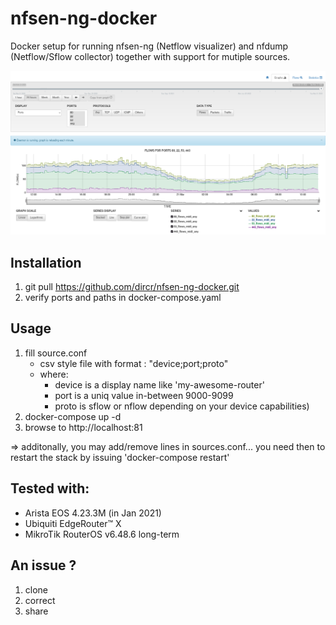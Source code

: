 # nfsen-ng-docker

Docker setup for running nfsen-ng (Netflow visualizer) and nfdump (Netflow/Sflow collector) together with support for mutiple sources.

![Graphs](graphs.png)

## Installation

1. git pull https://github.com/dircr/nfsen-ng-docker.git
2. verify ports and paths in docker-compose.yaml

## Usage

1. fill source.conf
    - csv style file with format : "device;port;proto"
    - where:
        - device is a display name like 'my-awesome-router'
        - port is a uniq value in-between 9000-9099
        - proto is sflow or nflow depending on your device capabilities)
2. docker-compose up -d
3. browse to http://localhost:81

=> additonally, you may add/remove lines in sources.conf... you need then to restart the stack by issuing 'docker-compose restart'

## Tested with:
- Arista EOS 4.23.3M (in Jan 2021)
- Ubiquiti EdgeRouter™ X
- MikroTik RouterOS v6.48.6 long-term

## An issue ?

1. clone
2. correct
3. share
